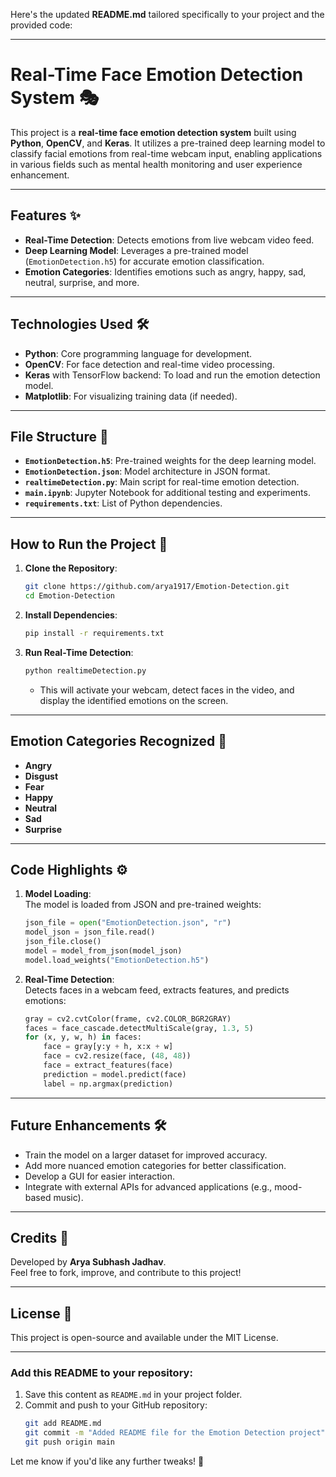 Here's the updated **README.md** tailored specifically to your project and the provided code:  

---

# Real-Time Face Emotion Detection System 🎭  

This project is a **real-time face emotion detection system** built using **Python**, **OpenCV**, and **Keras**. It utilizes a pre-trained deep learning model to classify facial emotions from real-time webcam input, enabling applications in various fields such as mental health monitoring and user experience enhancement.  

---

## Features ✨  
- **Real-Time Detection**: Detects emotions from live webcam video feed.  
- **Deep Learning Model**: Leverages a pre-trained model (`EmotionDetection.h5`) for accurate emotion classification.  
- **Emotion Categories**: Identifies emotions such as angry, happy, sad, neutral, surprise, and more.  

---

## Technologies Used 🛠️  
- **Python**: Core programming language for development.  
- **OpenCV**: For face detection and real-time video processing.  
- **Keras** with TensorFlow backend: To load and run the emotion detection model.  
- **Matplotlib**: For visualizing training data (if needed).  

---

## File Structure 📁  
- **`EmotionDetection.h5`**: Pre-trained weights for the deep learning model.  
- **`EmotionDetection.json`**: Model architecture in JSON format.  
- **`realtimeDetection.py`**: Main script for real-time emotion detection.  
- **`main.ipynb`**: Jupyter Notebook for additional testing and experiments.  
- **`requirements.txt`**: List of Python dependencies.  

---

## How to Run the Project 🚀  

1. **Clone the Repository**:  
   ```bash  
   git clone https://github.com/arya1917/Emotion-Detection.git  
   cd Emotion-Detection  
   ```  

2. **Install Dependencies**:  
   ```bash  
   pip install -r requirements.txt  
   ```  

3. **Run Real-Time Detection**:  
   ```bash  
   python realtimeDetection.py  
   ```  
   - This will activate your webcam, detect faces in the video, and display the identified emotions on the screen.  

---

## Emotion Categories Recognized 🧠  
- **Angry**  
- **Disgust**  
- **Fear**  
- **Happy**  
- **Neutral**  
- **Sad**  
- **Surprise**  

---

## Code Highlights ⚙️  

1. **Model Loading**:  
   The model is loaded from JSON and pre-trained weights:  
   ```python  
   json_file = open("EmotionDetection.json", "r")  
   model_json = json_file.read()  
   json_file.close()  
   model = model_from_json(model_json)  
   model.load_weights("EmotionDetection.h5")  
   ```  

2. **Real-Time Detection**:  
   Detects faces in a webcam feed, extracts features, and predicts emotions:  
   ```python  
   gray = cv2.cvtColor(frame, cv2.COLOR_BGR2GRAY)  
   faces = face_cascade.detectMultiScale(gray, 1.3, 5)  
   for (x, y, w, h) in faces:  
       face = gray[y:y + h, x:x + w]  
       face = cv2.resize(face, (48, 48))  
       face = extract_features(face)  
       prediction = model.predict(face)  
       label = np.argmax(prediction)  
   ```  

---

## Future Enhancements 🛠️  
- Train the model on a larger dataset for improved accuracy.  
- Add more nuanced emotion categories for better classification.  
- Develop a GUI for easier interaction.  
- Integrate with external APIs for advanced applications (e.g., mood-based music).  

---

## Credits 🙌  
Developed by **Arya Subhash Jadhav**.  
Feel free to fork, improve, and contribute to this project!  

---

## License 📄  
This project is open-source and available under the MIT License.  

---

### Add this README to your repository:  
1. Save this content as `README.md` in your project folder.  
2. Commit and push to your GitHub repository:  
   ```bash  
   git add README.md  
   git commit -m "Added README file for the Emotion Detection project"  
   git push origin main  
   ```  

Let me know if you'd like any further tweaks! 🚀
